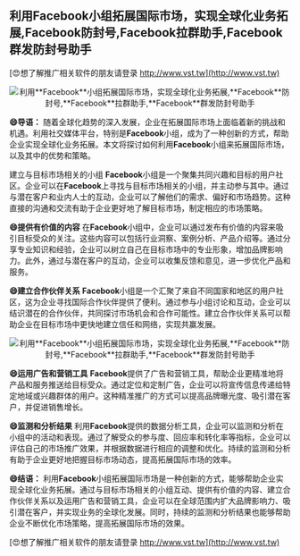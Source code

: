 ## **利用**Facebook**小组拓展国际市场，实现全球化业务拓展,**Facebook**防封号,**Facebook**拉群助手,**Facebook**群发防封号助手**

[😍想了解推广相关软件的朋友请登录 http://www.vst.tw](http://www.vst.tw)

 <center><img src="https://vst.tw/MP4/tuiguang/png/1.png" alt="利用**Facebook**小组拓展国际市场，实现全球化业务拓展,**Facebook**防封号,**Facebook**拉群助手,**Facebook**群发防封号助手"></center>

**😄导语：**
随着全球化趋势的深入发展，企业在拓展国际市场上面临着新的挑战和机遇。利用社交媒体平台，特别是**Facebook**小组，成为了一种创新的方式，帮助企业实现全球化业务拓展。本文将探讨如何利用**Facebook**小组来拓展国际市场，以及其中的优势和策略。

建立与目标市场相关的小组
**Facebook**小组是一个聚集共同兴趣和目标的用户社区。企业可以在**Facebook**上寻找与目标市场相关的小组，并主动参与其中。通过与潜在客户和业内人士的互动，企业可以了解他们的需求、偏好和市场趋势。这种直接的沟通和交流有助于企业更好地了解目标市场，制定相应的市场策略。

**😄提供有价值的内容**
在**Facebook**小组中，企业可以通过发布有价值的内容来吸引目标受众的关注。这些内容可以包括行业洞察、案例分析、产品介绍等。通过分享专业知识和经验，企业可以树立自己在目标市场中的专业形象，增加品牌影响力。此外，通过与潜在客户的互动，企业可以收集反馈和意见，进一步优化产品和服务。

**😄建立合作伙伴关系**
**Facebook**小组是一个汇聚了来自不同国家和地区的用户社区，这为企业寻找国际合作伙伴提供了便利。通过参与小组讨论和互动，企业可以结识潜在的合作伙伴，共同探讨市场机会和合作可能性。建立合作伙伴关系可以帮助企业在目标市场中更快地建立信任和网络，实现共赢发展。

 <center><img src="https://vst.tw/MP4/tuiguang/png/5.png" alt="利用**Facebook**小组拓展国际市场，实现全球化业务拓展,**Facebook**防封号,**Facebook**拉群助手,**Facebook**群发防封号助手"></center>

**😄运用广告和营销工具**
**Facebook**提供了广告和营销工具，帮助企业更精准地将产品和服务推送给目标受众。通过定位和定制广告，企业可以将宣传信息传递给特定地域或兴趣群体的用户。这种精准推广的方式可以提高品牌曝光度、吸引潜在客户，并促进销售增长。

**😄监测和分析结果**
利用**Facebook**提供的数据分析工具，企业可以监测和分析在小组中的活动和表现。通过了解受众的参与度、回应率和转化率等指标，企业可以评估自己的市场推广效果，并根据数据进行相应的调整和优化。持续的监测和分析有助于企业更好地把握目标市场动态，提高拓展国际市场的效率。

**😄结语：**
利用**Facebook**小组拓展国际市场是一种创新的方式，能够帮助企业实现全球化业务拓展。通过与目标市场相关的小组互动、提供有价值的内容、建立合作伙伴关系以及运用广告和营销工具，企业可以在全球范围内扩大品牌影响力、吸引潜在客户，并实现业务的全球化发展。同时，持续的监测和分析结果也能够帮助企业不断优化市场策略，提高拓展国际市场的效果。

[😍想了解推广相关软件的朋友请登录 http://www.vst.tw](http://www.vst.tw)



